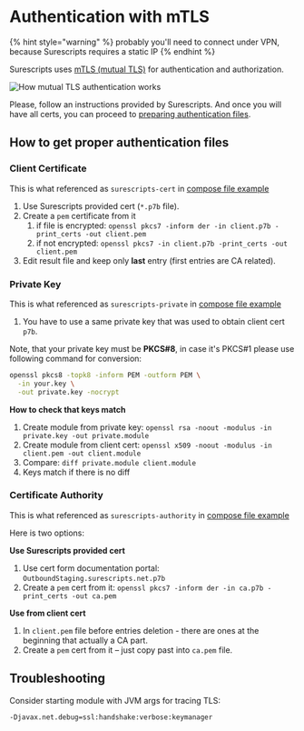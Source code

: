 # Authentication with mTLS

{% hint style="warning" %}
probably you'll need to connect under VPN, because Surescripts requires a static IP
{% endhint %}

Surescripts uses [mTLS (mutual TLS)](https://www.cloudflare.com/learning/access-management/what-is-mutual-tls/) for authentication and authorization.

![How mutual TLS authentication works](https://www.cloudflare.com/resources/images/slt3lc6tev37/5SjaQfZzDLEGqyzFkA0AA4/d227a26bbd7bc6d24363e9b9aaabef55/how_mtls_works-what_is_mutual_tls.png)

Please, follow an instructions provided by Surescripts. And once you will have all certs, you can proceed to [preparing authentication files](how-to-prepare-surescripts-mtls.md#how-to-get-proper-authentication-files).

## How to get proper authentication files

### Client Certificate

This is what referenced as `surescripts-cert` in [compose file example](getting-started.md#deploy-the-docker-application)

1. Use Surescripts provided cert (`*.p7b` file).
2. Create a `pem` certificate from it
   1. if file is encrypted: `openssl pkcs7 -inform der -in client.p7b -print_certs -out client.pem`
   2. if not encrypted: `openssl pkcs7 -in client.p7b -print_certs -out client.pem`
3. Edit result file and keep only **last** entry (first entries are CA related).

### Private Key

This is what referenced as `surescripts-private` in [compose file example](getting-started.md#deploy-the-docker-application)

1. You have to use a same private key that was used to obtain client cert `p7b`.

Note, that your private key must be **PKCS#8**, in case it's PKCS#1 please use following command for conversion:

```bash
openssl pkcs8 -topk8 -inform PEM -outform PEM \
  -in your.key \
  -out private.key -nocrypt
```

**How to check that keys match**

1. Create module from private key: `openssl rsa -noout -modulus -in private.key -out private.module`
2. Create module from client cert: `openssl x509 -noout -modulus -in client.pem -out client.module`
3. Compare: `diff private.module client.module`
4. Keys match if there is no diff

### Certificate Authority

This is what referenced as `surescripts-authority` in [compose file example](getting-started.md#deploy-the-docker-application)

Here is two options:

**Use Surescripts provided cert**

1. Use cert form documentation portal: `OutboundStaging.surescripts.net.p7b`
2. Create a `pem` cert from it: `openssl pkcs7 -inform der -in ca.p7b -print_certs -out ca.pem`

**Use from client cert**

1. In `client.pem` file before entries deletion - there are ones at the beginning that actually a CA part.
2. Create a `pem` cert from it – just copy past into `ca.pem` file.

## Troubleshooting

Consider starting module with JVM args for tracing TLS:

```
-Djavax.net.debug=ssl:handshake:verbose:keymanager
```
